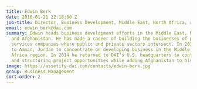 ```yaml
---
title: Edwin Berk
date: 2016-01-21 22:18:00 Z
job-title: Director, Business Development, Middle East, North Africa, and Afghanistan
email: edwin_berk@dai.com
summary: Edwin heads business development efforts in the Middle East, North Africa,
  and Afghanistan. He has made a career of building the businesses of professional
  services companies where public and private sectors intersect. In 2012, he was posted
  to Amman, Jordan to concentrate on developing business in the Middle East and North
  Africa region. In 2014 he returned to DAI’s U.S. headquarters to continue unearthing
  and structuring project opportunities while adding Afghanistan to his portfolio.
image: https://assetify-dai.com/contacts/edwin-berk.jpg
group: Business Management
sort-order: 2
---
```


